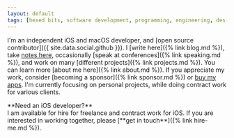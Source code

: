 ```yaml
---
layout: default
tags: [hexed bits, software development, programming, engineering, design patterns, ios, objective-c, swift, ethics]
---
```


I'm an independent iOS and macOS developer, and [open source contributor]({{ site.data.social.github }}).
I [write here]({% link blog.md %}), take [notes here](https://jessesquires.github.io/TIL/), occasionally [speak at conferences]({% link speaking.md %}), and work on many [different projects]({% link projects.md %}).
You can learn more [about me here]({% link about.md %}).
If you appreciate my work, consider [becoming a sponsor]({% link sponsor.md %}) or [buy my apps](https://www.hexedbits.com).
I'm currently focusing on personal projects, while doing contract work for various clients.

<div class="d-block bg-light px-4 pt-3 mt-4 border rounded" markdown="1">
**Need an iOS developer?**<br/>
I am available for hire for freelance and contract work for iOS.
If you are interested in working together, please [**get in touch**]({% link hire-me.md %}).
</div>
